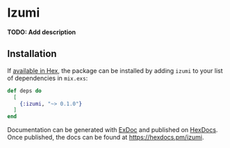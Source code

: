 # Izumi

**TODO: Add description**

## Installation

If [available in Hex](https://hex.pm/docs/publish), the package can be installed
by adding `izumi` to your list of dependencies in `mix.exs`:

```elixir
def deps do
  [
    {:izumi, "~> 0.1.0"}
  ]
end
```

Documentation can be generated with [ExDoc](https://github.com/elixir-lang/ex_doc)
and published on [HexDocs](https://hexdocs.pm). Once published, the docs can
be found at <https://hexdocs.pm/izumi>.

